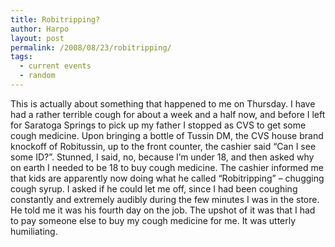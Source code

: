 ```yaml
---
title: Robitripping?
author: Harpo
layout: post
permalink: /2008/08/23/robitripping/
tags:
  - current events
  - random
---
```

This is actually about something that happened to me on Thursday. I have had a rather terrible cough for about a week and a half now, and before I left for Saratoga Springs to pick up my father I stopped as CVS to get some cough medicine. Upon bringing a bottle of Tussin DM, the CVS house brand knockoff of Robitussin, up to the front counter, the cashier said &#8220;Can I see some ID?&#8221;. Stunned, I said, no, because I&#8217;m under 18, and then asked why on earth I needed to be 18 to buy cough medicine. The cashier informed me that kids are apparently now doing what he called &#8220;Robitripping&#8221; &#8211; chugging cough syrup. I asked if he could let me off, since I had been coughing constantly and extremely audibly during the few minutes I was in the store. He told me it was his fourth day on the job. The upshot of it was that I had to pay someone else to buy my cough medicine for me. It was utterly humiliating.